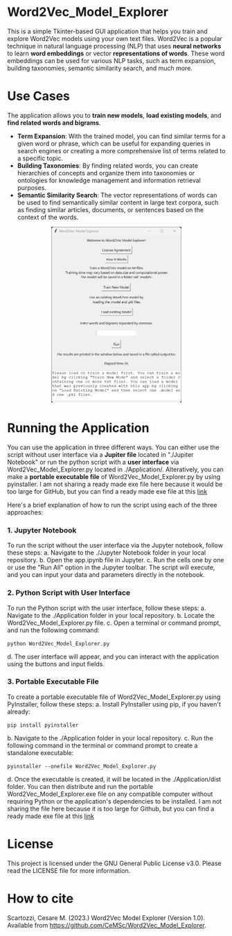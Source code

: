 # Word2Vec_Model_Explorer
This is a simple Tkinter-based GUI application that helps you train and explore Word2Vec models using your own text files. Word2Vec is a popular technique in natural language processing (NLP) that uses **neural networks** to learn **word embeddings** or vector **representations of words**. These word embeddings can be used for various NLP tasks, such as term expansion, building taxonomies, semantic similarity search, and much more.

# Use Cases
The application allows you to **train new models**, **load existing models**, and **find related words and bigrams**.

- **Term Expansion**: With the trained model, you can find similar terms for a given word or phrase, which can be useful for expanding queries in search engines or creating a more comprehensive list of terms related to a specific topic.
- **Building Taxonomies**: By finding related words, you can create hierarchies of concepts and organize them into taxonomies or ontologies for knowledge management and information retrieval purposes.
- **Semantic Similarity Search**: The vector representations of words can be used to find semantically similar content in large text corpora, such as finding similar articles, documents, or sentences based on the context of the words. 
  
<p align="center">
  <img width="300" src="https://raw.githubusercontent.com/CeMSc/Word2Vec_Model_Explorer/main/images/image.png">
</p>
  
# Running the Application
You can use the application in three different ways. You can either use the script without user interface via a **Jupiter file** located in "./Jupiter Notebook" or run the python script with a **user interface** via Word2Vec_Model_Explorer.py located in ./Application/. Alteratively, you can make a **portable executable file** of Word2Vec_Model_Explorer.py by using pyinstaller. I am not sharing a ready made exe file here because it would be too large for GitHub, but you can find a ready made exe file at this [link](https://www.dropbox.com/s/k628n46tvd31rk5/Word2Vec_Model_Explorer.exe?dl=0)

Here's a brief explanation of how to run the script using each of the three approaches:

### 1. Jupyter Notebook
To run the script without the user interface via the Jupyter notebook, follow these steps:
a. Navigate to the ./Jupyter Notebook folder in your local repository.
b. Open the app.ipynb file in Jupyter.
c. Run the cells one by one or use the "Run All" option in the Jupyter toolbar. The script will execute, and you can input your data and parameters directly in the notebook.

### 2. Python Script with User Interface
To run the Python script with the user interface, follow these steps:
a. Navigate to the ./Application folder in your local repository.
b. Locate the Word2Vec_Model_Explorer.py file.
c. Open a terminal or command prompt, and run the following command:
```
python Word2Vec_Model_Explorer.py
```
d. The user interface will appear, and you can interact with the application using the buttons and input fields.

### 3. Portable Executable File
To create a portable executable file of Word2Vec_Model_Explorer.py using PyInstaller, follow these steps:
a. Install PyInstaller using pip, if you haven't already:
```
pip install pyinstaller
```
b. Navigate to the ./Application folder in your local repository.
c. Run the following command in the terminal or command prompt to create a standalone executable:
```
pyinstaller --onefile Word2Vec_Model_Explorer.py
```
d. Once the executable is created, it will be located in the ./Application/dist folder. You can then distribute and run the portable Word2Vec_Model_Explorer.exe file on any compatible computer without requiring Python or the application's dependencies to be installed. I am not sharing the file here because it is too large for Github, but you can find a ready made exe file at this [link](https://www.dropbox.com/s/k628n46tvd31rk5/Word2Vec_Model_Explorer.exe?dl=0)

# License

This project is licensed under the GNU General Public License v3.0. Please read the LICENSE file for more information.

# How to cite

Scartozzi, Cesare M. (2023.) Word2Vec Model Explorer (Version 1.0). Available from https://github.com/CeMSc/Word2Vec_Model_Explorer.
